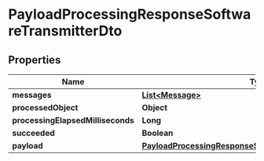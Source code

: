 

# PayloadProcessingResponseSoftwareTransmitterDto


## Properties

| Name | Type | Description | Notes |
|------------ | ------------- | ------------- | -------------|
|**messages** | [**List&lt;Message&gt;**](Message.md) |  |  [optional] |
|**processedObject** | **Object** |  |  [optional] |
|**processingElapsedMilliseconds** | **Long** |  |  [optional] |
|**succeeded** | **Boolean** |  |  [optional] |
|**payload** | [**PayloadProcessingResponseSoftwareTransmitterDtoPayload**](PayloadProcessingResponseSoftwareTransmitterDtoPayload.md) |  |  [optional] |



